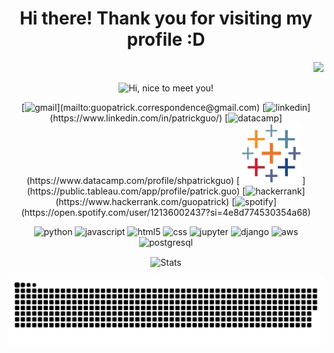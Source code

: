 <h1 align="center">Hi there! Thank you for visiting my profile :D</h1>

<p align="right">
  <a href="#">
      <img src="http://estruyf-github.azurewebsites.net/api/VisitorHit?user=shpatrickguo&repo=github-visitors-badge&countColor=%237B1E7A">
   </a>
</p>

<p align="center">
  <img src="https://media.giphy.com/media/3Q2hJ4FLN1UvS/giphy.gif" width=500px title="Hi, nice to meet you!">
</p>


<!-- Socials with Links -->
<!-- Gifs found on GIPHY made by @devrock -->
<center>
[<img src="https://img.icons8.com/doodle/96/000000/gmail-new.png" width="100" title="gmail">](mailto:guopatrick.correspondence@gmail.com)
[<img src="https://img.icons8.com/doodle/96/000000/linkedin-circled.png" width="100" title="linkedin">](https://www.linkedin.com/in/patrickguo/)
[<img src="https://play-lh.googleusercontent.com/zIO-uuTBjFigUIswv_h9S0-wVIkno_obwannvzr7NrXbh_MXL_khqV7gEqBly6KXEi4=s360-rw" width="100" title="datacamp">](https://www.datacamp.com/profile/shpatrickguo)
[<img src="img/tableau.png" width="100" title="tableau">](https://public.tableau.com/app/profile/patrick.guo)
[<img src="https://user-images.githubusercontent.com/70539478/157151091-e994f0a1-ae3c-4955-ade7-a005a202a52f.png" width="100" title="hackerrank">](https://www.hackerrank.com/guopatrick)
[<img src="https://img.icons8.com/doodle/96/000000/spotify.png" width="100" title="spotify">](https://open.spotify.com/user/12136002437?si=4e8d774530354a68)
</center>

<p align="center">
  <img alt="python" src="https://i.giphy.com/media/LMt9638dO8dftAjtco/200.webp" width="100" title="python">
  <img alt="javascript" src="https://media3.giphy.com/media/ln7z2eWriiQAllfVcn/200w.webp" width="100" title="javascript">
  <img alt="html5" src="https://media.giphy.com/media/XAxylRMCdpbEWUAvr8/giphy.gif" width="100" title="html">
  <img alt="css" src="https://media.giphy.com/media/fsEaZldNC8A1PJ3mwp/giphy.gif" width="100" title="css">
  <img src="https://cdn.jsdelivr.net/gh/devicons/devicon@latest/icons/jupyter/jupyter-original.svg" width="100px" title="jupyter">
  <img src="https://cdn.jsdelivr.net/gh/devicons/devicon/icons/django/django-plain.svg" width="100px" title="django">
  <img src="https://cdn.jsdelivr.net/gh/devicons/devicon@latest/icons/amazonwebservices/amazonwebservices-original.svg" width="100px" title="aws">
  <img src="https://cdn.jsdelivr.net/gh/devicons/devicon@latest/icons/postgresql/postgresql-original.svg" width="100px" title="postgresql">
</p>

<!-- Other Tools
  <img src="https://cdn.jsdelivr.net/gh/devicons/devicon@latest/icons/git/git-original.svg" width="50px" title="git">
  <img alt="node" src="https://media.giphy.com/media/kdFc8fubgS31b8DsVu/giphy.gif" width="100" title="node">
  <img alt="github" src="https://i.giphy.com/media/KzJkzjggfGN5Py6nkT/200.webp" width="100" title="github">
  <img alt="VSCode" src="https://i.giphy.com/media/IdyAQJVN2kVPNUrojM/200.webp" width="100" title="vscode">
  <img alt="sublime" src="https://media.giphy.com/media/jnDKffgCfGYOp6cMTK/giphy.gif" width="100" title="sublime">
  <img src="https://cdn.jsdelivr.net/gh/devicons/devicon@latest/icons/java/java-original.svg" width="50px" title="java">
  <img src="https://cdn.jsdelivr.net/gh/devicons/devicon@latest/icons/npm/npm-original-wordmark.svg" width="50px" title="npm">
  <img src="https://cdn.jsdelivr.net/gh/devicons/devicon@latest/icons/bootstrap/bootstrap-plain.svg" width="50px" title="bootstrap">
  <img src="https://cdn.jsdelivr.net/gh/devicons/devicon@latest/icons/r/r-original.svg" width="50px" title="r">
  <img src="https://cdn.jsdelivr.net/gh/devicons/devicon@latest/icons/mongodb/mongodb-original.svg" width="50px" title="mongodb">
  <img src="https://cdn.jsdelivr.net/npm/devicons@1.8.0/!SVG/ruby.svg" width="50px" title="ruby">
  <img src="https://cdn.jsdelivr.net/gh/devicons/devicon@latest/icons/googlecloud/googlecloud-original.svg" width="50px" title="google cloud">
-->
  
<p align="center">
<img align="center" alt="Stats" src="https://github-readme-stats.vercel.app/api?username=shpatrickguo&show_icons=true&theme=dark&hide=issues&hide_border=true&hide_title=true&count_private=true">
</p>

<!-- Snake game of GitHub Contributions https://github.com/marketplace/actions/generate-snake-game-from-github-contribution-grid -->
![github contribution grid snake animation](https://github.com/shpatrickguo/shpatrickguo/blob/output/github-contribution-grid-snake-dark.svg)
